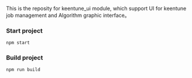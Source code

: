 This is the reposity for keentune_ui module, which support UI for keentune job management and Algorithm graphic interface。

### Start project

```bash
npm start
```

### Build project

```bash
npm run build
```
